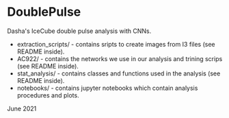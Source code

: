 # DoublePulse
Dasha's IceCube double pulse analysis with CNNs.

- extraction_scripts/ - contains sripts to create images from I3 files (see README inside). 
- AC922/ - contains the networks we use in our analysis and trining scrips (see README inside).
- stat_analysis/ - contains classes and functions used in the analysis (see README inside).
- notebooks/ - contains jupyter notebooks which contain analysis procedures and plots.

June 2021
